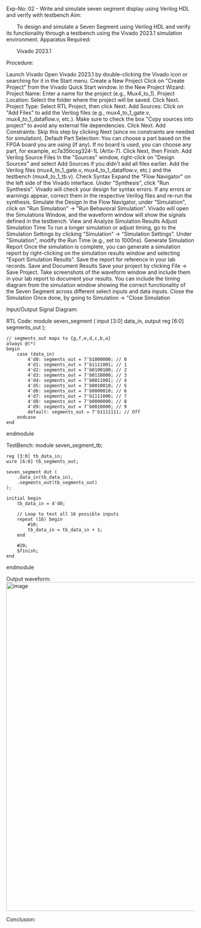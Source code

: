 Exp-No: 02 - Write and simulate seven segment display using Verilog HDL and verify with testbench
Aim:

  To design and simulate a Seven Segment using Verilog HDL and verify its functionality through a testbench using the Vivado 2023.1 simulation environment.
Apparatus Required:

  Vivado 2023.1

Procedure:


Launch Vivado Open Vivado 2023.1 by double-clicking the Vivado icon or searching for it in the Start menu.
Create a New Project Click on "Create Project" from the Vivado Quick Start window. In the New Project Wizard: Project Name: Enter a name for the project (e.g., Mux4_to_1). Project Location: Select the folder where the project will be saved. Click Next. Project Type: Select RTL Project, then click Next. Add Sources: Click on "Add Files" to add the Verilog files (e.g., mux4_to_1_gate.v, mux4_to_1_dataflow.v, etc.). Make sure to check the box "Copy sources into project" to avoid any external file dependencies. Click Next. Add Constraints: Skip this step by clicking Next (since no constraints are needed for simulation). Default Part Selection: You can choose a part based on the FPGA board you are using (if any). If no board is used, you can choose any part, for example, xc7a35ticsg324-1L (Artix-7). Click Next, then Finish.
Add Verilog Source Files In the "Sources" window, right-click on "Design Sources" and select Add Sources if you didn't add all files earlier. Add the Verilog files (mux4_to_1_gate.v, mux4_to_1_dataflow.v, etc.) and the testbench (mux4_to_1_tb.v).
Check Syntax Expand the "Flow Navigator" on the left side of the Vivado interface. Under "Synthesis", click "Run Synthesis". Vivado will check your design for syntax errors. If any errors or warnings appear, correct them in the respective Verilog files and re-run the synthesis.
Simulate the Design In the Flow Navigator, under "Simulation", click on "Run Simulation" → "Run Behavioral Simulation". Vivado will open the Simulations Window, and the waveform window will show the signals defined in the testbench.
View and Analyze Simulation Results 
Adjust Simulation Time To run a longer simulation or adjust timing, go to the Simulation Settings by clicking "Simulation" → "Simulation Settings". Under "Simulation", modify the Run Time (e.g., set to 1000ns).
Generate Simulation Report Once the simulation is complete, you can generate a simulation report by right-clicking on the simulation results window and selecting "Export Simulation Results". Save the report for reference in your lab records.
Save and Document Results Save your project by clicking File → Save Project. Take screenshots of the waveform window and include them in your lab report to document your results. You can include the timing diagram from the simulation window showing the correct functionality of the Seven Segment across different select inputs and data inputs.
Close the Simulation Once done, by going to Simulation → "Close Simulation

Input/Output Signal Diagram:

RTL Code:
module seven_segment (
    input [3:0] data_in,
    output reg [6:0] segments_out
    );

    // segments_out maps to {g,f,e,d,c,b,a}
    always @(*)
    begin
        case (data_in)
            4'd0: segments_out = 7'b1000000; // 0
            4'd1: segments_out = 7'b1111001; // 1
            4'd2: segments_out = 7'b0100100; // 2
            4'd3: segments_out = 7'b0110000; // 3
            4'd4: segments_out = 7'b0011001; // 4
            4'd5: segments_out = 7'b0010010; // 5
            4'd6: segments_out = 7'b0000010; // 6
            4'd7: segments_out = 7'b1111000; // 7
            4'd8: segments_out = 7'b0000000; // 8
            4'd9: segments_out = 7'b0010000; // 9
            default: segments_out = 7'b1111111; // Off
        endcase
    end

endmodule

TestBench:
module seven_segment_tb;

    reg [3:0] tb_data_in;
    wire [6:0] tb_segments_out;

    seven_segment dut (
        .data_in(tb_data_in),
        .segments_out(tb_segments_out)
    );

    initial begin
        tb_data_in = 4'd0;

        // Loop to test all 16 possible inputs
        repeat (16) begin
            #10;
            tb_data_in = tb_data_in + 1;
        end

        #20;
        $finish;
    end

endmodule

Output waveform:
<img width="1673" height="876" alt="image" src="https://github.com/user-attachments/assets/a5c71b05-ea71-4a1d-bded-11de7316c50f" />


Conclusion:

